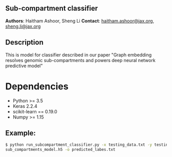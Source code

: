 **Sub-compartment classifier**
--------------

**Authors**: Haitham Ashoor, Sheng Li  **Contact**: haitham.ashoor@jax.org, sheng.li@jax.org


## Description
This is model for classifier described in our paper "Graph embedding resolves genomic sub-compartments
 and powers deep neural network predictive model"
 
 
 # Dependencies
 * Python >= 3.5
 * Keras 2.2.4
 * scikit-learn == 0.19.0
 * Numpy >= 1.15
 
 
## Example:
```sh
$ python run_subcompartment_classifier.py -x testing_data.txt -y testing_labels.txt -s sub_compartments_model.json -w 
sub_compartments_model.h5 -o predicted_labes.txt
```

 